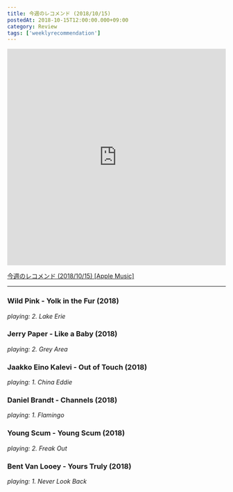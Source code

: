 ```yaml
---
title: 今週のレコメンド (2018/10/15)
postedAt: 2018-10-15T12:00:00.000+09:00
category: Review
tags: ['weeklyrecommendation']
---
```


<iframe src="https://tools.applemusic.com/embed/v1/playlist/pl.u-06oxkyzIXJ91eD?country=jp" height="500px" width="100%" frameborder="0"></iframe>

[今週のレコメンド (2018/10/15) \[Apple Music\]](https://itunes.apple.com/jp/playlist/%E4%BB%8A%E9%80%B1%E3%81%AE%E3%83%AC%E3%82%B3%E3%83%A1%E3%83%B3%E3%83%89-2018-10-15/pl.u-06oxkyzIXJ91eD)

---

### Wild Pink - Yolk in the Fur (2018)

_playing: 2\. Lake Erie_

### Jerry Paper - Like a Baby (2018)

_playing: 2\. Grey Area_

### Jaakko Eino Kalevi - Out of Touch (2018)

_playing: 1\. China Eddie_

### Daniel Brandt - Channels (2018)

_playing: 1\. Flamingo_

### Young Scum - Young Scum (2018)

_playing: 2\. Freak Out_

### Bent Van Looey - Yours Truly (2018)

_playing: 1\. Never Look Back_
